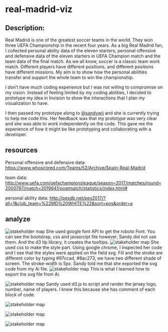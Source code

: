 # real-madrid-viz

## Description:
Real Madrid is one of the greatest soccer teams in the world. They won three UEFA Championship in the recent four years. As a big Real Madrid fan, I collected personal ability data of the eleven starters, personal offensive and defensive data of the eleven starters in UEFA Champion match and the team data of the final match. 
As we all know, soccer is a classic team work match. Different players have different positions, and different positions have different missions. My aim is to show how the personal abilities transfer and support the whole team to win the championship. 

I don’t have much coding experience but I was not willing to compromise on my vision. Instead of feeling limited by my coding abilities, I decided to prototype my idea in Invision to show the interactions that I plan my visualization to have.

I then passed my prototype along to [@sandywij](https://github.com/sandywij/) and she is currently trying to help me code this. Her feedback was that my prototype was very clear and she was able to work independently on the code. This gave me the experience of how it might be like prototyping and collaborating with a developer. 

## resources
Personal offensive and defensive data:
https://www.whoscored.com/Teams/52/Archive/Spain-Real-Madrid

team data:
http://www.uefa.com/uefachampionsleague/season=2017/matches/round=2000787/match=2019641/postmatch/statistics/index.html#

personal ability data:
http://pesdb.net/pes2017/?all=1&club_team=%22MD%20WHITE%22&sort=pos&order=a

## analyze
![stakeholder map](https://i.imgur.com/ABHMg9E.png)
She used google font API to get the roboto Font. You can see the bootstrap, css and javasrcipt file however, Sandy did not use them. And the d3 tip library, it creates the tooltips.
![stakeholder map](https://i.imgur.com/aOTPmDt.png)
She used css to make the style part. Using google chrome, I inspected her code and I see that the styles were applied on the field svg. Fill and the stroke are different color by typing #97ccad, #8ac273, we have two different shade of screen. The stroke-width is 5px. Sandy told me that she exported the svg code from my Ai file.
![stakeholder map](https://i.imgur.com/QxXKSDb.png)
This is what I learned how to export the svg file from Ai.

![stakeholder map](https://i.imgur.com/EPwfwIu.png)
Sandy used d3.js to script and rander the jersey logo, number, name of players. I knew this because she has comment of each block of code. 


![stakeholder map](https://i.imgur.com/DF63ay0.png)

![stakeholder map](https://i.imgur.com/E1mlo8f.png)

![stakeholder map](https://i.imgur.com/Ii8Zj2m.png)
